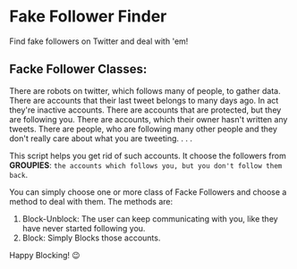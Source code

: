 # Fake Follower Finder
Find fake followers on Twitter and deal with 'em!

## Facke Follower Classes:
There are robots on twitter, which follows many of people, to gather data.
There are accounts that their last tweet belongs to many days ago. In act they're inactive accounts.
There are accounts that are protected, but they are following you.
There are accounts, which their owner hasn't written any tweets.
There are people, who are following many other people and they don't really care about what you are tweeting.
. . .

This script helps you get rid of such accounts.
It choose the followers from <b>GROUPIES</b>: `the accounts which follows you, but you don't follow them back`.

You can simply choose one or more class of Facke Followers and choose a method to deal with them.
The methods are:
1. Block-Unblock: The user can keep communicating with you, like they have never started following you.
2. Block: Simply Blocks those accounts.

Happy Blocking! 😉
